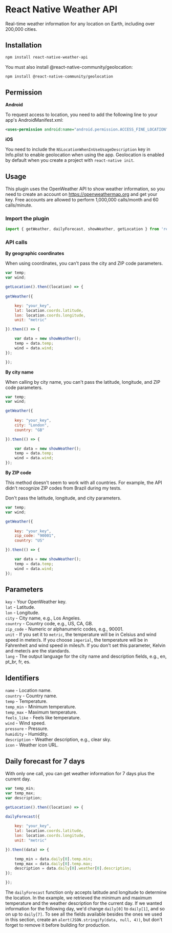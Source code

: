 # React Native Weather API

Real-time weather information for any location on Earth, including over 200,000 cities.

## Installation

```bash
npm install react-native-weather-api
```
You must also install @react-native-community/geolocation:

```bash
npm install @react-native-community/geolocation
```

## Permission

**Android**

To request access to location, you need to add the following line to your app's AndroidManifest.xml:

```xml
<uses-permission android:name="android.permission.ACCESS_FINE_LOCATION" />
```

**iOS**

You need to include the `NSLocationWhenInUseUsageDescription` key in Info.plist to enable geolocation when using the app. Geolocation is enabled by default when you create a project with `react-native init`.

## Usage

This plugin uses the OpenWeather API to show weather information, so you need to create an account on https://openweathermap.org and get your key. Free accounts are allowed to perform 1,000,000 calls/month and 60 calls/minute.

### Import the plugin

```javascript
import { getWeather, dailyForecast, showWeather, getLocation } from 'react-native-weather-api';
```

### API calls 

**By geographic coordinates**

When using coordinates, you can't pass the city and ZIP code parameters.

```javascript
var temp;
var wind;

getLocation().then((location) => {
			
getWeather({

	key: "your_key",
	lat: location.coords.latitude,
	lon: location.coords.longitude,
	unit: "metric"

}).then(() => {

	var data = new showWeather();
	temp = data.temp;
	wind = data.wind;
});

});
```

**By city name**

When calling by city name, you can't pass the latitude, longitude, and ZIP code parameters.

```javascript
var temp;
var wind;

getWeather({
			
	key: "your_key",
	city: "London",
	country: "GB"

}).then(() => {

	var data = new showWeather();
	temp = data.temp;
	wind = data.wind;
});
```

**By ZIP code**

This method doesn't seem to work with all countries. For example, the API didn't recognize ZIP codes from Brazil during my tests.

Don't pass the latitude, longitude, and city parameters.

```javascript
var temp;
var wind;

getWeather({
			
	key: "your_key",
	zip_code: "90001",
	country: "US"

}).then(() => {

	var data = new showWeather();
	temp = data.temp;
	wind = data.wind;
});
```

## Parameters

`key` - Your OpenWeather key.<br> 
`lat` - Latitude.<br> 
`lon` - Longitude.<br> 
`city` - City name, e.g., Los Angeles.<br> 
`country` - Country code, e.g., US, CA, GB.<br> 
`zip_code` - Numeric or alphanumeric codes, e.g., 90001.<br>
`unit` - If you set it to `metric`, the temperature will be in Celsius and wind speed in meter/s. If you choose `imperial`, the temperature will be in Fahrenheit and wind speed in miles/h. If you don't set this parameter, Kelvin and meter/s are the standards.<br>
`lang` - The output language for the city name and description fields, e.g., en, pt_br, fr, es.

## Identifiers

`name` - Location name.<br>
`country` - Country name.<br>
`temp` - Temperature.<br>
`temp_min` - Minimum temperature.<br>
`temp_max` - Maximum temperature.<br>
`feels_like` - Feels like temperature.<br>
`wind` - Wind speed.<br>
`pressure` - Pressure.<br>
`humidity` - Humidity.<br>
`description` - Weather description, e.g., clear sky.<br>
`icon` - Weather icon URL.

## Daily forecast for 7 days

With only one call, you can get weather information for 7 days plus the current day. 

```javascript
var temp_min;
var temp_max;
var description;

getLocation().then((location) => {
			
dailyForecast({

	key: "your_key",
	lat: location.coords.latitude,
	lon: location.coords.longitude,
	unit: "metric"

}).then((data) => {

	temp_min = data.daily[0].temp.min;
	temp_max = data.daily[0].temp.max;
	description = data.daily[0].weather[0].description;
});

});
```

The `dailyForecast` function only accepts latitude and longitude to determine the location. In the example, we retrieved the minimum and maximum temperature and the weather description for the current day. If we wanted information for the following day, we'd change `daily[0]` to `daily[1]`, and so on up to `daily[7]`. To see all the fields available besides the ones we used in this section, create an `alert(JSON.stringify(data, null, 4))`, but don't forget to remove it before building for production.
